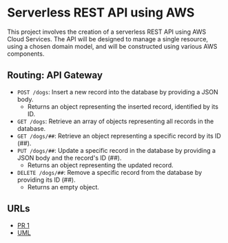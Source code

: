 # Serverless REST API using AWS

This project involves the creation of a serverless REST API using AWS Cloud Services. The API will be designed to manage a single resource, using a chosen domain model, and will be constructed using various AWS components.

## Routing: API Gateway

  - `POST /dogs`: Insert a new record into the database by providing a JSON body.
    - Returns an object representing the inserted record, identified by its ID.
  - `GET /dogs`: Retrieve an array of objects representing all records in the database.
  - `GET /dogs/##`: Retrieve an object representing a specific record by its ID (##).
  - `PUT /dogs/##`: Update a specific record in the database by providing a JSON body and the record's ID (##).
    - Returns an object representing the updated record.
  - `DELETE /dogs/##`: Remove a specific record from the database by providing its ID (##).
    - Returns an empty object.


## URLs

- [PR 1](https://github.com/KatKho/serverless-api/pull/1)
- [UML](./UML18.png)